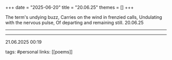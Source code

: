 +++
date = "2025-06-20"
title = "20.06.25"
themes = []
+++

The term's undying buzz,
Carries on the wind in frenzied calls,
Undulating with the nervous pulse,
Of departing and remaining still.
20.06.25

---



---

21.06.2025 00:19

tags: #personal
links: [[poems]]
